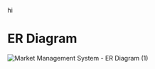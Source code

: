 hi

# ER Diagram
![Market Management System - ER Diagram (1)](https://user-images.githubusercontent.com/61628216/231749296-e92ddfb6-be90-420f-82f8-28ae14e84198.png)
